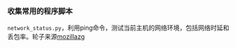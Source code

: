 ### 收集常用的程序脚本

`network_status.py`，利用ping命令，测试当前主机的网络环境，包括网络时延和丢包率。轮子来源[mozillazg](https://github.com/mozillazg/justping/)


